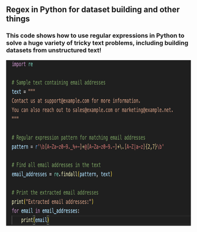 ## Regex in Python for dataset building and other things


### This code shows how to use regular expressions in Python to solve a huge variety of tricky text problems, including building datasets from unstructured text!

<img src = "regex.png" width = "900" height="450" >
